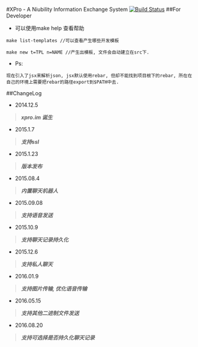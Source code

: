 #XPro - A Niubility Information Exchange System
[![Build Status](https://secure.travis-ci.org/XStation/XPro.png?branch=master)](https://travis-ci.org/XStation/XPro)
##For Developer
* 可以使用make help 查看帮助
```
make list-templates //可以查看产生哪些开发模板
```
```
make new t=TPL n=NAME //产生出模板, 文件会自动建立在src下.
```

* Ps:
```
现在引入了jsx来解析json, jsx默认使用rebar, 但却不能找到项目根下的rebar, 所在在自己的环境上需要把rebar的路径export到$PATH中去.
```
##ChangeLog

* 2014.12.5
> ***xpro.im 诞生***

* 2015.1.7
> ***支持ssl***

* 2015.1.23
> ***版本发布***

* 2015.08.4
> ***内置聊天机器人***

* 2015.09.08
> ***支持语音发送***

* 2015.10.9
> ***支持聊天记录持久化***

* 2015.12.6
> ***支持私人聊天***

* 2016.01.9
> ***支持图片传输, 优化语音传输***

* 2016.05.15
> ***支持其他二进制文件发送***

* 2016.08.20
> ***支持可选择是否持久化聊天记录***
